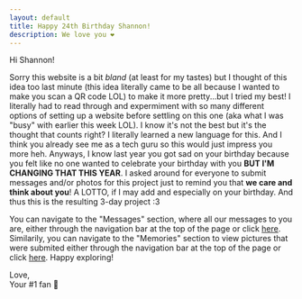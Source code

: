 ```yaml
---
layout: default
title: Happy 24th Birthday Shannon!
description: We love you ❤️ 
---
```



Hi Shannon!

Sorry this website is a bit _bland_ (at least for my tastes) but I thought of this idea too last minute (this idea literally came to be all because I wanted to make you scan a QR code LOL) to make it more pretty...but I tried my best! I literally had to read through and expermiment with so many different options of setting up a website before settling on this one (aka what I was "busy" with earlier this week LOL). I know it's not the best but it's the thought that counts right? I literally learned a new language for this. And I think you already see me as a tech guru so this would just impress you more heh. Anyways, I know last year you got sad on your birthday because you felt like no one wanted to celebrate your birthday with you **BUT I'M CHANGING THAT THIS YEAR**. I asked around for everyone to submit messages and/or photos for this project just to remind you that **we care and think about you**! A LOTTO, if I may add and especially on your birthday. And thus this is the resulting 3-day project :3 

You can navigate to the "Messages" section, where all our messages to you are, either through the navigation bar at the top of the page or click [here](./messages.html). Similarily, you can navigate to the "Memories" section to view pictures that were submited either through the navigation bar at the top of the page or click [here](./memories.html). Happy exploring!

Love,  
Your #1 fan 💜 
